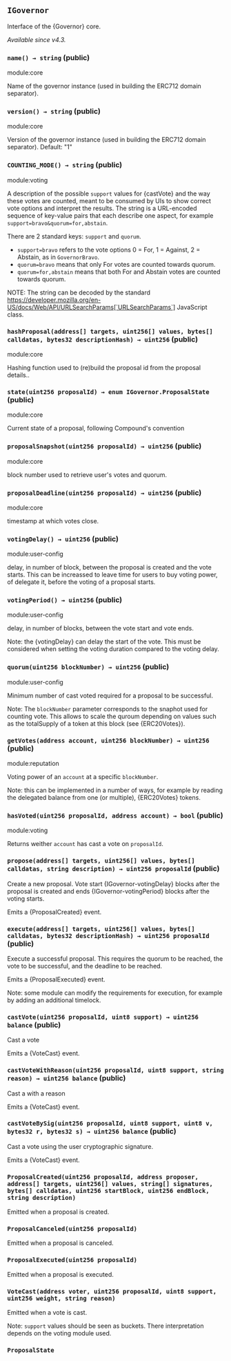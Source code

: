 ## `IGovernor`



Interface of the {Governor} core.

_Available since v4.3._


### `name() → string` (public)

module:core


Name of the governor instance (used in building the ERC712 domain separator).

### `version() → string` (public)

module:core


Version of the governor instance (used in building the ERC712 domain separator). Default: "1"

### `COUNTING_MODE() → string` (public)

module:voting


A description of the possible `support` values for {castVote} and the way these votes are counted, meant to
be consumed by UIs to show correct vote options and interpret the results. The string is a URL-encoded sequence of
key-value pairs that each describe one aspect, for example `support=bravo&quorum=for,abstain`.

There are 2 standard keys: `support` and `quorum`.

- `support=bravo` refers to the vote options 0 = For, 1 = Against, 2 = Abstain, as in `GovernorBravo`.
- `quorum=bravo` means that only For votes are counted towards quorum.
- `quorum=for,abstain` means that both For and Abstain votes are counted towards quorum.

NOTE: The string can be decoded by the standard
https://developer.mozilla.org/en-US/docs/Web/API/URLSearchParams[`URLSearchParams`]
JavaScript class.

### `hashProposal(address[] targets, uint256[] values, bytes[] calldatas, bytes32 descriptionHash) → uint256` (public)

module:core


Hashing function used to (re)build the proposal id from the proposal details..

### `state(uint256 proposalId) → enum IGovernor.ProposalState` (public)

module:core


Current state of a proposal, following Compound's convention

### `proposalSnapshot(uint256 proposalId) → uint256` (public)

module:core


block number used to retrieve user's votes and quorum.

### `proposalDeadline(uint256 proposalId) → uint256` (public)

module:core


timestamp at which votes close.

### `votingDelay() → uint256` (public)

module:user-config


delay, in number of block, between the proposal is created and the vote starts. This can be increassed to
leave time for users to buy voting power, of delegate it, before the voting of a proposal starts.

### `votingPeriod() → uint256` (public)

module:user-config


delay, in number of blocks, between the vote start and vote ends.

Note: the {votingDelay} can delay the start of the vote. This must be considered when setting the voting
duration compared to the voting delay.

### `quorum(uint256 blockNumber) → uint256` (public)

module:user-config


Minimum number of cast voted required for a proposal to be successful.

Note: The `blockNumber` parameter corresponds to the snaphot used for counting vote. This allows to scale the
quroum depending on values such as the totalSupply of a token at this block (see {ERC20Votes}).

### `getVotes(address account, uint256 blockNumber) → uint256` (public)

module:reputation


Voting power of an `account` at a specific `blockNumber`.

Note: this can be implemented in a number of ways, for example by reading the delegated balance from one (or
multiple), {ERC20Votes} tokens.

### `hasVoted(uint256 proposalId, address account) → bool` (public)

module:voting


Returns weither `account` has cast a vote on `proposalId`.

### `propose(address[] targets, uint256[] values, bytes[] calldatas, string description) → uint256 proposalId` (public)



Create a new proposal. Vote start {IGovernor-votingDelay} blocks after the proposal is created and ends
{IGovernor-votingPeriod} blocks after the voting starts.

Emits a {ProposalCreated} event.

### `execute(address[] targets, uint256[] values, bytes[] calldatas, bytes32 descriptionHash) → uint256 proposalId` (public)



Execute a successful proposal. This requires the quorum to be reached, the vote to be successful, and the
deadline to be reached.

Emits a {ProposalExecuted} event.

Note: some module can modify the requirements for execution, for example by adding an additional timelock.

### `castVote(uint256 proposalId, uint8 support) → uint256 balance` (public)



Cast a vote

Emits a {VoteCast} event.

### `castVoteWithReason(uint256 proposalId, uint8 support, string reason) → uint256 balance` (public)



Cast a with a reason

Emits a {VoteCast} event.

### `castVoteBySig(uint256 proposalId, uint8 support, uint8 v, bytes32 r, bytes32 s) → uint256 balance` (public)



Cast a vote using the user cryptographic signature.

Emits a {VoteCast} event.


### `ProposalCreated(uint256 proposalId, address proposer, address[] targets, uint256[] values, string[] signatures, bytes[] calldatas, uint256 startBlock, uint256 endBlock, string description)`



Emitted when a proposal is created.

### `ProposalCanceled(uint256 proposalId)`



Emitted when a proposal is canceled.

### `ProposalExecuted(uint256 proposalId)`



Emitted when a proposal is executed.

### `VoteCast(address voter, uint256 proposalId, uint8 support, uint256 weight, string reason)`



Emitted when a vote is cast.

Note: `support` values should be seen as buckets. There interpretation depends on the voting module used.



### `ProposalState`


























